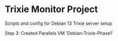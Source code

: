 # Trixie Monitor Project
Scripts and config for Debian 13 Trixie server setup

Step 3: Created Parallels VM 'Debian-Trixie-Phase1'
